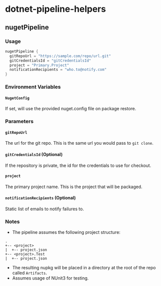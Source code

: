 # dotnet-pipeline-helpers

## nugetPipeline
### Usage
```groovy
nugetPipeline {
  gitRepoUrl = "https://sample.com/repo/url.git"
  gitCredentialsId = "gitCredentialsId"
  project = "Primary.Project"
  notificationRecipients = "who.to@notify.com"
}
```

### Environment Variables
#### `NugetConfig`
If set, will use the provided nuget.config file on package restore.

### Parameters
#### `gitRepoUrl`
The url for the git repo. This is the same url you would pass to `git clone`.

#### `gitCredentialsId` (Optional)
If the repository is private, the id for the credentials to use for checkout.

#### `project`
The primary project name. This is the project that will be packaged.

#### `notificationRecipients` (Optional)
Static list of emails to notify failures to.

### Notes
* The pipeline assumes the following project structure:
```
.
+-- <project>
|  +-- project.json
+-- <project>.Test
|  +-- project.json
```
* The resulting nupkg will be placed in a directory at the root of the repo called `Artifacts`.
* Assumes usage of NUnit3 for testing.
